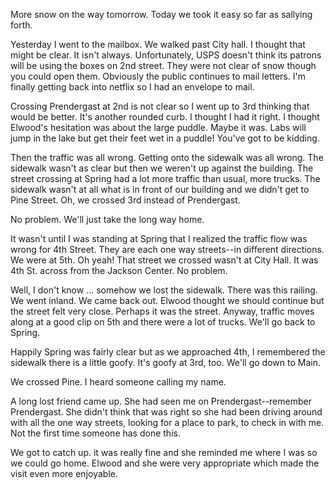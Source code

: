 <html><body><p>More snow on the way tomorrow. Today we took it easy so far as sallying forth.
</p><p>Yesterday I went to the mailbox. We walked past City hall. I thought that might be clear. It isn't always. Unfortunately, USPS doesn't think its patrons will be using the boxes on 2nd street. They were not clear of snow though you could open them. Obviously the public continues to mail letters. I'm finally getting back into netflix so I had an envelope to mail.
</p><p>Crossing Prendergast at 2nd is not clear so I went up to 3rd thinking that would be better. It's another rounded curb. I thought I had it right. I thought Elwood's hesitation was about the large puddle. Maybe it was. Labs will jump in the lake but get their feet wet in a puddle! You've got to be kidding.
</p><p>Then the traffic was all wrong. Getting onto the sidewalk was all wrong. The sidewalk wasn't as clear but then we weren't up against the building. The street crossing at Spring had a lot more traffic than usual, more trucks. The sidewalk wasn't at all what is in front of our building and we didn't get to Pine Street. Oh, we crossed 3rd instead of Prendergast.
</p><p>No problem. We'll just take the long way home.
</p><p>It wasn't until I was standing at Spring that I realized the traffic flow was wrong for 4th Street. They are each one way streets--in different directions. We were at 5th. Oh yeah! That street we crossed wasn't at City Hall. It was 4th St. across from the Jackson Center. No problem.
</p><p>Well, I don't know ... somehow we lost the sidewalk. There was this railing. We went inland. We came back out. Elwood thought we should continue but the street felt very close. Perhaps it was the street. Anyway, traffic moves along at a good clip on 5th and there were a lot of trucks. We'll go back to Spring.
</p><p>Happily Spring was fairly clear but as we approached 4th, I remembered the sidewalk there is a little goofy. It's goofy at 3rd, too. We'll go down to Main.
</p><p>We crossed Pine. I heard someone calling my name.
</p><p>A long lost friend came up. She had seen me on Prendergast--remember Prendergast. She didn't think that was right so she had been driving around with all the one way streets, looking for a place to park, to check in with me. Not the first time someone has done this.
</p><p>We got to catch up. it was really fine and she reminded me where I was so we could go home. Elwood and she were very appropriate which made the visit even more enjoyable.</p></body></html>